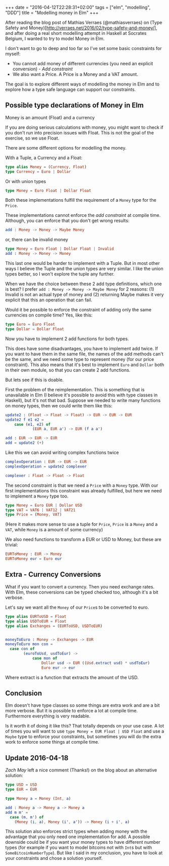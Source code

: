 +++
date = "2016-04-12T22:28:31+02:00"
tags = ["elm", "modelling", "DDD"]
title = "Modelling money in Elm"
+++

After reading the blog post of Mathias Verraes (@mathiasverraes) on (Type Safety and Money)[http://verraes.net/2016/02/type-safety-and-money/], and after doing a real short modelling attempt in Haskell at Socrates Belgium, I wanted to try to model Money in Elm.

I don't want to go to deep and too far so I've set some basic constraints for myself:

* You cannot add money of different currencies (you need an explicit conversion) - *Add constraint*
* We also want a Price. A Price is a Money and a VAT amount.


The goal is to explore different ways of modelling the money in Elm and to explore how a type safe language can support our constraints.

## Possible type declarations of Money in Elm

Money is an amount (Float) and a currency

If you are doing serious calculations with money, you might want to check if you don't run into precision issues with Float. This is not the goal of the exercise, so we use Float.

There are some different options for modelling the money.

With a Tuple, a Currency and a Float:

``` elm
type alias Money = (Currency, Float)
type Currency = Euro | Dollar
```

Or with union types


```elm
type Money = Euro Float | Dollar Float
```

Both these implementations fulfill the requirement of a `Money` type for the `Price`.

These implementations cannot enforce the *add constraint* at compile time. Although, you can enforce that you don't get wrong results:

```elm
add : Money -> Money -> Maybe Money
```

or, there can be invalid money

```elm
type Money = Euro Float | Dollar Float | Invalid
add : Money -> Money -> Money
```

This last one would be harder to implement with a Tuple. But in most other ways I believe the Tuple and the union types are very similar. I like the union types better, so I won't explore the tuple any further.

When we have the choice between these 2 add type definitions, which one is best?
I prefer `add : Money -> Money -> Maybe Money` for 2 reasons: (1) Invalid is not an actual type of money and (2) returning Maybe makes it very explicit that this an operation that can fail.

Would it be possible to enforce the constraint of adding only the same currencies on compile time? Yes, like this:


```elm
type Euro = Euro Float
type Dollar = Dollar Float
```

Now you have to implement 2 add functions for both types.

This does have some disadvantages, you have to implement add twice. If you want to have them in the same file, the names of the add methods can't be the same, and we need some type to represent money (for our price constraint).
This also means that it's best to implement `Euro` and `Dollar` both in their own module, so that you can create 2 add functions.

But lets see if this is doable.

First the problem of the reimplementation. This is something that is unavailable in Elm (I believe it's possible to avoid this with type classes in Haskell), but it's not that bad.
Suppose we needed to write many functions on money types, then we could write them like this:

```elm
update2 : (Float -> Float -> Float) -> EUR -> EUR -> EUR
update2 f e1 e2 =
	case (e1, e2) of
			(EUR a, EUR a') -> EUR (f a a')

add : EUR -> EUR -> EUR
add = update2 (+)
```

Like this we can avoid writing complex functions twice

```elm
complexOperation : EUR -> EUR -> EUR
complexOperation = update2 complexer

complexer : Float -> Float -> Float
```

The second constraint is that we need a `Price` with a `Money` type. With our first implementations this constraint was already fulfilled, but here we need to implement a `Money` type too.

```elm
type Money = Euro EUR | Dollar USD
type VAT = VAT6 | VAT12 | VAT21
type Price = (Money, VAT)
```

(Here it makes more sense to use a tuple for `Price`, `Price` is a `Money` and a `VAT`, while `Money` is a amount of some currency)

We also need functions to transform a EUR or USD to Money, but these are trivial:

```elm
EURToMoney : EUR -> Money
EURToMoney eur = Euro eur
```

## Extra - Currency Conversions

What if you want to convert a currency. Then you need exchange rates.
With Elm, these conversions can be typed checked too, although it's a bit verbose.

Let's say we want all the `Money` of our `Price`s to be converted to euro.

```elm
type alias EURToUSD = Float
type alias USDToEUR = Float
type alias Exchanges = (EURToUSD, USDToEUR)


moneyToEuro : Money -> Exchanges -> EUR
moneyToEuro mon con =
  case con of
		(euroToUsd, usdToEur) ->
			case mon of
				Dollar usd -> EUR ((Usd.extract usd) * usdToEur)
				Euro eur -> eur
```

Where extract is a function that extracts the amount of the USD.

## Conclusion

Elm doesn't have type classes so some things are extra work and are a bit more verbose. But it is possible to enforce a lot at compile time. Furthermore everything is very readable.

Is it worth it of doing it like this? That totally depends on your use case. A lot of times you will want to use `type Money = EUR Float | USD Float` and use a `Maybe` type to enforce your constraints, but sometimes you will do the extra work to enforce some things at compile time.

## Update 2016-04-18

*Zach May* left a nice comment (Thanks!) on the blog about an alternative solution:

```elm
type USD = USD 
type EUR = EUR

type Money a = Money (Int, a)

add : Money a -> Money a -> Money a
add m m' =
  case (m, m') of
    (Money (i, a), Money (i', a')) -> Money (i + i', a)
```

This solution also enforces strict types when adding money with the advantage that you only need one implementation for add. A possible downside could be if you want your money types to have different number types (for example if you want to model bitcoins not with `Int`s but with `SomeBitcoinNumberType`). But like I said in my conclusion, you have to look at your constraints and chose a solution yourself.
